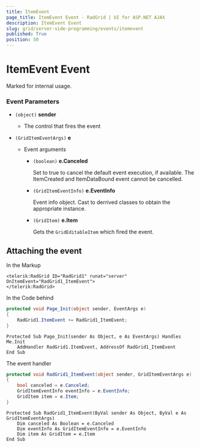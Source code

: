 ```yaml
---
title: ItemEvent
page_title: ItemEvent Event - RadGrid | UI for ASP.NET AJAX
description: ItemEvent Event
slug: grid/server-side-programming/events/itemevent
published: True
position: 50
---
```


# ItemEvent Event

Marked for internal usage.

### Event Parameters

* `(object)` **sender**

    * The control that fires the event

* `(GridItemEventArgs)` **e**

    * Event arguments 

        * `(boolean)` **e.Canceled**
            
            Set to true to cancel the default event execution, if available. The ItemCreated and ItemDataBound event cannot be cancelled.

        * `(GridItemEventInfo)` **e.EventInfo**

            Event info object. Cast to derrived classes to obtain the appropriate instance.

        * `(GridItem)` **e.Item**

            Gets the `GridEditableItem` which fired the event.

## Attaching the event

In the Markup

````ASP.NET
<telerik:RadGrid ID="RadGrid1" runat="server" OnItemEvent="RadGrid1_ItemEvent">
</telerik:RadGrid>
````

In the Code behind

````C#
protected void Page_Init(object sender, EventArgs e)
{
    RadGrid1.ItemEvent += RadGrid1_ItemEvent;
}
````
````VB
Protected Sub Page_Init(sender As Object, e As EventArgs) Handles Me.Init
    AddHandler RadGrid1.ItemEvent, AddressOf RadGrid1_ItemEvent
End Sub
````

The event handler

````C#
protected void RadGrid1_ItemEvent(object sender, GridItemEventArgs e)
{
    bool canceled = e.Canceled;
    GridItemEventInfo eventInfo = e.EventInfo;
    GridItem item = e.Item;
}
````
````VB
Protected Sub RadGrid1_ItemEvent(ByVal sender As Object, ByVal e As GridItemEventArgs)
    Dim canceled As Boolean = e.Canceled
    Dim eventInfo As GridItemEventInfo = e.EventInfo
    Dim item As GridItem = e.Item
End Sub
````
  
